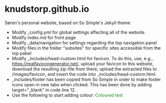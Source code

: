 # knudstorp.github.io
Søren's personal website, based on So Simple's Jekyll theme

  * Modify _config.yml for global settings affecting all of the website. 
  * Modify index.md for front page
  * Modify _data/navigation for settings regarding the top navigation panel
  * Modify files in the folder "subsites" for specific sites accessible from the top pabel
  * Modify _includes/head-custom.html for favicon. To do this, use, e.g., https://realfavicongenerator.net/, upload your favicon to this website, download the resulting zip-file from there, upload the extracted files to /images/favicon, and insert the code into _includes/head-custom.html.
  * _includes/footer has been copied from So Simple in order to make footer icons open in new tabs when clicked. This has been done by adding target="_blank" in code line 12.
  * Use the following to start adding colour: <span style="color: rgb(34, 139, 34);">Coloured text</span>
